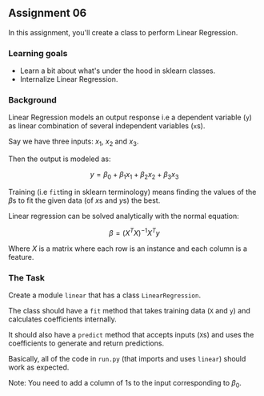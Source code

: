 ## Assignment 06

In this assignment, you'll create a class to perform Linear Regression.

### Learning goals

- Learn a bit about what's under the hood in sklearn classes.
- Internalize Linear Regression.

### Background

Linear Regression models an output response i.e a dependent variable (`y`) as linear combination of several
independent variables (`x`s).

Say we have three inputs: $x_{1}$, $x_{2}$ and $x_{3}$.

Then the output is modeled as:

$$
y = \beta_{0} + \beta_{1}x_{1} + \beta_{2}x_{2} + \beta_{3}x_{3}
$$

Training (i.e `fit`ting in sklearn terminology) means finding the values of the $\beta$s to fit the given 
data (of $x$s and $y$s) the best.

Linear regression can be solved analytically with the normal equation:

$$
\beta = (X^{T}X)^{-1}X^{T}y
$$

Where $X$ is a matrix where each row is an instance and each column is a feature.

### The Task

Create a module `linear` that has a class `LinearRegression`.

The class should have a `fit` method that takes training data (`X` and `y`) and 
calculates coefficients internally.

It should also have a `predict` method that accepts inputs (`X`s) and uses the coefficients
to generate and return predictions.

Basically, all of the code in `run.py` (that imports and uses `linear`) should work as expected.

Note: You need to add a column of 1s to the input corresponding to $\beta_{0}$.

